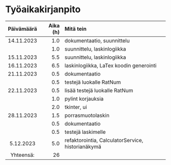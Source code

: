# Työaikakirjanpito

| Päivämäärä  |  Aika (h)  | Mitä tein                  |
| :---------: | ---------: | :------------------------- |
| 14.11.2023  | 1.0        | dokumentaatio, suunnittelu  |
|             | 1.0        | suunnittelu, laskinlogiikka |
| 15.11.2023  | 5.5        | suunnittelu, laskinlogiikka |
| 16.11.2023  | 6.5        | laskinlogiikka, LaTex koodin generointi|
| 21.11.2023  | 0.5        | dokumentaatio              |
|             | 0.5        | testejä luokalle RatNum    |
| 22.11.2023  | 0.5        | lisää testejä luokalle RatNum|
|             | 1.0        | pylint korjauksia          |
|             | 2.0        | tkinter, ui                 |
| 28.11.2023  | 1.5        | porrasmuotolaskin |
|             | 0.5        | dokumentaatio |
|             | 0.5        | testejä laskimelle |
| 5.12.2023   | 5.0        | refaktorointia, CalculatorService, historianäkymä |
| Yhteensä:   | 26         |   |
